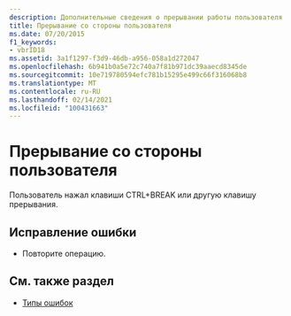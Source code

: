 ```yaml
---
description: Дополнительные сведения о прерывании работы пользователя
title: Прерывание со стороны пользователя
ms.date: 07/20/2015
f1_keywords:
- vbrID18
ms.assetid: 3a1f1297-f3d9-46db-a956-058a1d272047
ms.openlocfilehash: 6b941b0a5e72c740a7f81b971dc39aaecd8345de
ms.sourcegitcommit: 10e719780594efc781b15295e499c66f316068b8
ms.translationtype: MT
ms.contentlocale: ru-RU
ms.lasthandoff: 02/14/2021
ms.locfileid: "100431663"
---
```

# <a name="user-interrupt-occurred"></a>Прерывание со стороны пользователя

Пользователь нажал клавиши CTRL+BREAK или другую клавишу прерывания.  
  
## <a name="to-correct-this-error"></a>Исправление ошибки  
  
- Повторите операцию.  
  
## <a name="see-also"></a>См. также раздел

- [Типы ошибок](../programming-guide/language-features/error-types.md)
